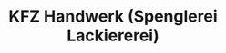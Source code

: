 ---
title: "KFZ Handwerk (Spenglerei Lackiererei)"
url: /kalsdorf-bei-graz/kfz-handwerk-spenglerei-lackiererei/
shop: Autowerkstatt
---